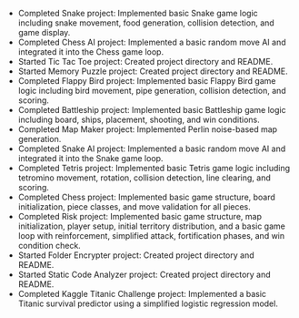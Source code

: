 - Completed Snake project: Implemented basic Snake game logic including snake movement, food generation, collision detection, and game display.
- Completed Chess AI project: Implemented a basic random move AI and integrated it into the Chess game loop.
- Started Tic Tac Toe project: Created project directory and README.
- Started Memory Puzzle project: Created project directory and README.
- Completed Flappy Bird project: Implemented basic Flappy Bird game logic including bird movement, pipe generation, collision detection, and scoring.
- Completed Battleship project: Implemented basic Battleship game logic including board, ships, placement, shooting, and win conditions.
- Completed Map Maker project: Implemented Perlin noise-based map generation.
- Completed Snake AI project: Implemented a basic random move AI and integrated it into the Snake game loop.
- Completed Tetris project: Implemented basic Tetris game logic including tetromino movement, rotation, collision detection, line clearing, and scoring.
- Completed Chess project: Implemented basic game structure, board initialization, piece classes, and move validation for all pieces.
- Completed Risk project: Implemented basic game structure, map initialization, player setup, initial territory distribution, and a basic game loop with reinforcement, simplified attack, fortification phases, and win condition check.
- Started Folder Encrypter project: Created project directory and README.
- Started Static Code Analyzer project: Created project directory and README.
- Completed Kaggle Titanic Challenge project: Implemented a basic Titanic survival predictor using a simplified logistic regression model.